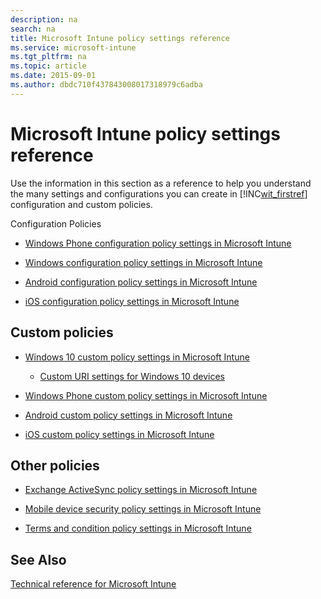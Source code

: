 ```yaml
---
description: na
search: na
title: Microsoft Intune policy settings reference
ms.service: microsoft-intune
ms.tgt_pltfrm: na
ms.topic: article
ms.date: 2015-09-01
ms.author: dbdc710f437843008017318979c6adba
---
```

# Microsoft Intune policy settings reference
Use the information in this section as a reference to help you understand the many settings and configurations you can create in [!INC[wit_firstref](../Token/wit_firstref_md.md)] configuration and custom policies.

Configuration Policies

- [Windows Phone configuration policy settings in Microsoft Intune](../Topic/Windows_Phone_configuration_policy_settings_in_Microsoft_Intune.md)

- [Windows configuration policy settings in Microsoft Intune](../Topic/Windows_configuration_policy_settings_in_Microsoft_Intune.md)

- [Android configuration policy settings in Microsoft Intune](../Topic/Android_configuration_policy_settings_in_Microsoft_Intune.md)

- [iOS configuration policy settings in Microsoft Intune](../Topic/iOS_configuration_policy_settings_in_Microsoft_Intune.md)

## Custom policies

- [Windows 10 custom policy settings in Microsoft Intune](../Topic/Windows_10_custom_policy_settings_in_Microsoft_Intune.md)

   - [Custom URI settings for Windows 10 devices](../Topic/Custom_URI_settings_for_Windows_10_devices.md)

- [Windows Phone custom policy settings in Microsoft Intune](../Topic/Windows_Phone_custom_policy_settings_in_Microsoft_Intune.md)

- [Android custom policy settings in Microsoft Intune](../Topic/Android_custom_policy_settings_in_Microsoft_Intune.md)

- [iOS custom policy settings in Microsoft Intune](../Topic/iOS_custom_policy_settings_in_Microsoft_Intune.md)

## Other policies

- [Exchange ActiveSync policy settings in Microsoft Intune](../Topic/Exchange_ActiveSync_policy_settings_in_Microsoft_Intune.md)

- [Mobile device security policy settings in Microsoft Intune](../Topic/Mobile_device_security_policy_settings_in_Microsoft_Intune.md)

- [Terms and condition policy settings in Microsoft Intune](../Topic/Terms_and_condition_policy_settings_in_Microsoft_Intune.md)

## See Also
[Technical reference for Microsoft Intune](../Topic/Technical_reference_for_Microsoft_Intune.md)

